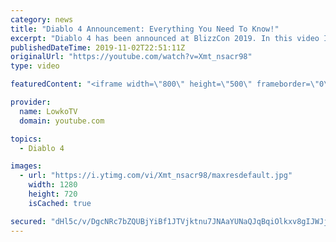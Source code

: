 ```yaml
---
category: news
title: "Diablo 4 Announcement: Everything You Need To Know!"
excerpt: "Diablo 4 has been announced at BlizzCon 2019. In this video I go over everything you need to know about this upcoming Blizzard Entertainment game."
publishedDateTime: 2019-11-02T22:51:11Z
originalUrl: "https://youtube.com/watch?v=Xmt_nsacr98"
type: video

featuredContent: "<iframe width=\"800\" height=\"500\" frameborder=\"0\" src=\"https://www.youtube.com/embed/Xmt_nsacr98\" allow=\"accelerometer; autoplay; encrypted-media; gyroscope; picture-in-picture\" allowfullscreen></iframe>"

provider:
  name: LowkoTV
  domain: youtube.com

topics:
  - Diablo 4

images:
  - url: "https://i.ytimg.com/vi/Xmt_nsacr98/maxresdefault.jpg"
    width: 1280
    height: 720
    isCached: true

secured: "dHl5c/v/DgcNRc7bZQUBjYiBf1JTVjktnu7JNAaYUNaQJqBqiOlkxv8gIJWJjlmJzuGH00BQgIXhLrYk2fFwDic30/FvSFn9L+cffw/s2A+Iaodq8tv/IKEPXuo5dIYgj7+NMn/yH2aEwfpdzemOEHjputI3gT+x7p+M5aK1OptddGmzzKeo0Wx5KxF/HgD88spqp5nW6K5LzOHSnweHJAAimMWyAgu3pftDDzptJxUZNNBPL1AcbuwsuKGijgIwgdDS3CfG6OjNkbiGsv8K0mnN4Umh6UOOUrJprPKiEuQuSbvTI5YwHLMljbNmv2rqMTr+kFdkYtByY8z/cywEkDRTtBQToLuiNKxXBIpZKSYAyFT1tiIhZqjpMltjiM4W2Mb5bduQYusbS03Gq92vRuDyzdTGDlpUW7eQ1+rOs2oUzREumLWxc32Ry9wYahik;ncFh/rbHVN7kEOBYNxKOsA=="
---
```


